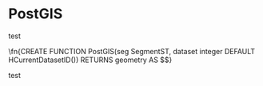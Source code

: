 # PostGIS

test

\fn{CREATE FUNCTION PostGIS(seg SegmentST, dataset integer DEFAULT HCurrentDatasetID()) RETURNS geometry AS $$}


test
